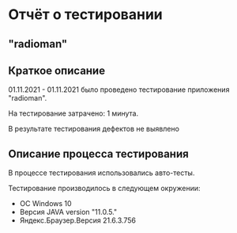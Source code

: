
 # Отчёт о тестировании 
## "radioman"

## Краткое описание

01.11.2021 - 01.11.2021 было проведено тестирование приложения "radioman".

На тестирование затрачено: 1 минута.

В результате тестирования дефектов не выявлено



## Описание процесса тестирования

В процессе тестирования использовались авто-тесты.



Тестирование производилось в следующем окружении:
* OC Windows 10
* Версия JAVA version "11.0.5."
* Яндекс.Браузер.Версия 21.6.3.756 
